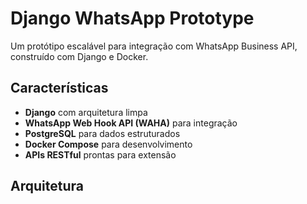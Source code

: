 # Django WhatsApp Prototype

Um protótipo escalável para integração com WhatsApp Business API, construído com Django e Docker.

## Características

- **Django** com arquitetura limpa
- **WhatsApp Web Hook API (WAHA)** para integração
- **PostgreSQL** para dados estruturados
- **Docker Compose** para desenvolvimento
- **APIs RESTful** prontas para extensão

## Arquitetura
